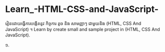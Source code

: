 # Learn_-HTML-CSS-and-JavaScript-

រៀនដោយធ្វើការបង្កើតនូវ កិច្ចការ តូច និង សាមញ្ញាៗ ជាមួយនិង (HTML, CSS And JavaScript) ។
Learn by create small and sample project in (HTML, CSS And JavaScript).

១. 


